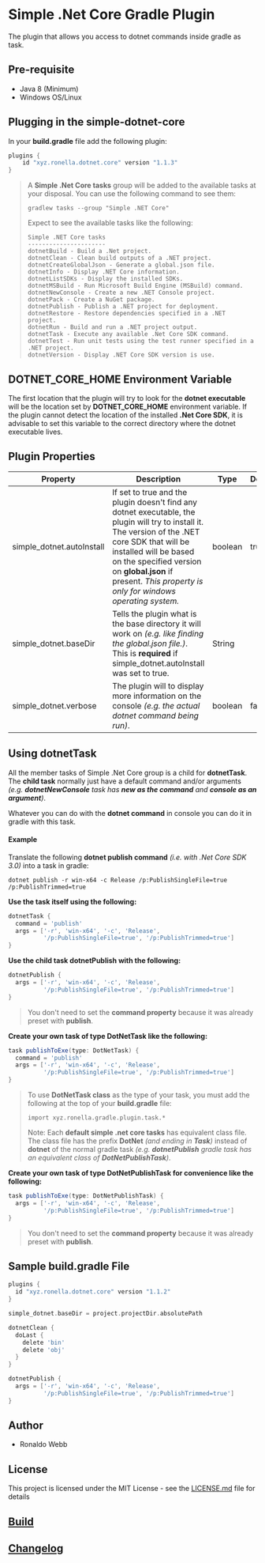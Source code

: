 # Simple .Net Core Gradle Plugin

The plugin that allows you access to dotnet commands inside gradle as task.

## Pre-requisite

* Java 8 (Minimum)
* Windows OS/Linux

## Plugging in the simple-dotnet-core

In your **build.gradle** file add the following plugin:

```groovy
plugins {
    id "xyz.ronella.dotnet.core" version "1.1.3"
}
```

> A **Simple .Net Core tasks** group will be added to the available tasks at your disposal. You can use the following command to see them:
>
> ```
> gradlew tasks --group "Simple .NET Core"
> ```
>
> Expect to see the available tasks like the following:
>
> ```
> Simple .NET Core tasks
> ----------------------
> dotnetBuild - Build a .Net project.
> dotnetClean - Clean build outputs of a .NET project.
> dotnetCreateGlobalJson - Generate a global.json file.
> dotnetInfo - Display .NET Core information.
> dotnetListSDKs - Display the installed SDKs.
> dotnetMSBuild - Run Microsoft Build Engine (MSBuild) command.
> dotnetNewConsole - Create a new .NET Console project.
> dotnetPack - Create a NuGet package.
> dotnetPublish - Publish a .NET project for deployment.
> dotnetRestore - Restore dependencies specified in a .NET project.
> dotnetRun - Build and run a .NET project output.
> dotnetTask - Execute any available .Net Core SDK command.
> dotnetTest - Run unit tests using the test runner specified in a .NET project.
> dotnetVersion - Display .NET Core SDK version is use.
> ```

## DOTNET_CORE_HOME Environment Variable

The first location that the plugin will try to look for the **dotnet executable** will be the location set by **DOTNET_CORE_HOME** environment variable. If the plugin cannot detect the location of the installed **.Net Core SDK**, it is advisable to set this variable to the correct directory where the dotnet executable lives.

## Plugin Properties

| Property | Description | Type | Default |
|-----|------|------|-----|
| simple_dotnet.autoInstall | If set to true and the plugin doesn't find any dotnet executable,   the plugin will try to install it. The version of the .NET core SDK that will be installed will be based on the specified version on **global.json** if present. *This property is only for windows operating system.* | boolean | true |
| simple_dotnet.baseDir | Tells the plugin what is the base directory it will work on *(e.g. like finding the global.json file.)*. This is **required** if simple_dotnet.autoInstall was set to true. | String | |
| simple_dotnet.verbose | The plugin will to display more information on the console *(e.g. the actual dotnet command being run)*. | boolean | false |

## Using dotnetTask

All the member tasks of Simple .Net Core group is a child for **dotnetTask**. The **child task** normally just have a default command and/or arguments *(e.g. **dotnetNewConsole** task has **new as the command** and **console as an argument**)*. 

Whatever you can do with the **dotnet command** in console you can do it in gradle with this task. 

#### Example

Translate the following **dotnet publish command** *(i.e. with .Net Core SDK 3.0)* into a task in gradle:

```
dotnet publish -r win-x64 -c Release /p:PublishSingleFile=true /p:PublishTrimmed=true
```

**Use the task itself using the following:**

```groovy
dotnetTask {
  command = 'publish'
  args = ['-r', 'win-x64', '-c', 'Release', 
          '/p:PublishSingleFile=true', '/p:PublishTrimmed=true']
}
```

**Use the child task dotnetPublish with the following:**

```groovy
dotnetPublish {
  args = ['-r', 'win-x64', '-c', 'Release', 
          '/p:PublishSingleFile=true', '/p:PublishTrimmed=true']
}
```

> You don't need to set the **command property** because it was already preset with **publish**.

**Create your own task of type DotNetTask like the following:**

```groovy
task publishToExe(type: DotNetTask) {
  command = 'publish'
  args = ['-r', 'win-x64', '-c', 'Release', 
          '/p:PublishSingleFile=true', '/p:PublishTrimmed=true']
}
```

> To use **DotNetTask class** as the type of your task, you must add the following at the top of your **build.gradle** file:
>
> ```
> import xyz.ronella.gradle.plugin.task.*
> ```
>
> Note: Each **default simple .net core tasks** has equivalent class file. The class file has the prefix **DotNet** *(and ending in **Task**)* instead of **dotnet** of the normal gradle task *(e.g. **dotnetPublish** gradle task has an equivalent class of **DotNetPublishTask**)*.

**Create your own task of type DotNetPublishTask for convenience like the following:**

``` groovy
task publishToExe(type: DotNetPublishTask) {
  args = ['-r', 'win-x64', '-c', 'Release', 
          '/p:PublishSingleFile=true', '/p:PublishTrimmed=true']
}
```

> You don't need to set the **command property** because it was already preset with **publish**.
>

## Sample build.gradle File

``` groovy
plugins {
  id "xyz.ronella.dotnet.core" version "1.1.2"
}

simple_dotnet.baseDir = project.projectDir.absolutePath

dotnetClean {
  doLast {
    delete 'bin'
    delete 'obj'
  }
}

dotnetPublish {
  args = ['-r', 'win-x64', '-c', 'Release', 
          '/p:PublishSingleFile=true', '/p:PublishTrimmed=true']
}
```

## Author

* Ronaldo Webb

## License

This project is licensed under the MIT License - see the [LICENSE.md](LICENSE.md) file for details

## [Build](BUILD.md)

## [Changelog](CHANGELOG.md)

